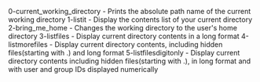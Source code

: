 0-current_working_directory - Prints the absolute path name of the current working directory
1-listit - Display the contents list of your current directory
2-bring_me_home - Changes the working directory to the user's home directory
3-listfiles - Display current directory contents in a long format
4-listmorefiles - Display current directory contents, including hidden files(starting with .) and long format
5-listfilesdigitonly - Display current directory contents including hidden files(starting with .), in long format and with user and group IDs displayed numerically

